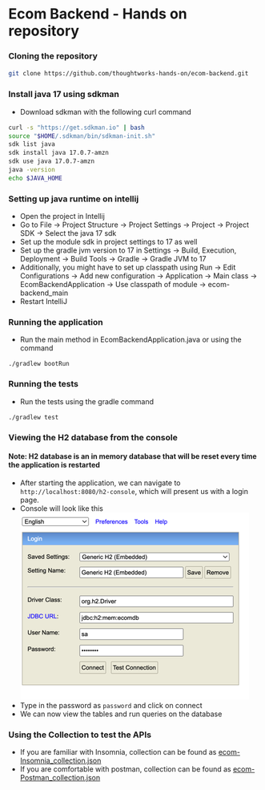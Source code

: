 # Ecom Backend - Hands on repository

### Cloning the repository

```bash
git clone https://github.com/thoughtworks-hands-on/ecom-backend.git
```
### Install java 17 using sdkman
* Download sdkman with the following curl command
```bash
curl -s "https://get.sdkman.io" | bash
source "$HOME/.sdkman/bin/sdkman-init.sh"
sdk list java
sdk install java 17.0.7-amzn
sdk use java 17.0.7-amzn
java -version
echo $JAVA_HOME
```

### Setting up java runtime on intellij
* Open the project in Intellij
* Go to File -> Project Structure -> Project Settings -> Project -> Project SDK -> Select the java 17 sdk
* Set up the module sdk in project settings to 17 as well
* Set up the gradle jvm version to 17 in Settings -> Build, Execution, Deployment -> Build Tools -> Gradle -> Gradle JVM to 17
* Additionally, you might have to set up classpath using Run -> Edit Configurations -> Add new configuration -> Application -> Main class -> EcomBackendApplication -> Use classpath of module -> ecom-backend_main
* Restart IntelliJ

### Running the application
* Run the main method in EcomBackendApplication.java or using the command
```
./gradlew bootRun
```

### Running the tests
* Run the tests using the gradle command
```
./gradlew test
```

### Viewing the H2 database from the console
#### Note: H2 database is an in memory database that will be reset every time the application is restarted
* After starting the application, we can navigate to `http://localhost:8080/h2-console`, which will present us with a login page.
* Console will look like this
![img.png](src/main/resources/static/h2_connection.png)
* Type in the password as `password` and click on connect
* We can now view the tables and run queries on the database

### Using the Collection to test the APIs
* If you are familiar with Insomnia, collection can be found as [ecom-Insomnia_collection.json](src/main/resources/collections/ecom-Insomnia_collection.json)
* If you are comfortable with postman, collection can be found as [ecom-Postman_collection.json](src/main/resources/collections/ecom.postman_collection.json)
